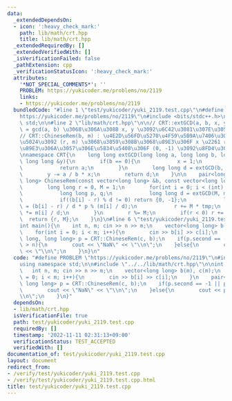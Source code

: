 ```yaml
---
data:
  _extendedDependsOn:
  - icon: ':heavy_check_mark:'
    path: lib/math/crt.hpp
    title: lib/math/crt.hpp
  _extendedRequiredBy: []
  _extendedVerifiedWith: []
  _isVerificationFailed: false
  _pathExtension: cpp
  _verificationStatusIcon: ':heavy_check_mark:'
  attributes:
    '*NOT_SPECIAL_COMMENTS*': ''
    PROBLEM: https://yukicoder.me/problems/no/2119
    links:
    - https://yukicoder.me/problems/no/2119
  bundledCode: "#line 1 \"test/yukicoder/yuki_2119.test.cpp\"\n#define PROBLEM \"\
    https://yukicoder.me/problems/no/2119\"\n#include <bits/stdc++.h>\nusing namespace\
    \ std;\n\n#line 2 \"lib/math/crt.hpp\"\n\n// CRT::extGCD(a, b, x, y) : ax + by\
    \ = gcd(a, b) \u3068\u306A\u308B x, y \u3092\u6C42\u3081\u307E\u3059 : O(log a)\n\
    // CRT::ChineseRem(b, m) : \u4E2D\u56FD\u5270\u4F59\u5B9A\u7406\u3001\u8FD4\u308A\
    \u5024\u3092 (r, m) \u3068\u3059\u308B\u3068\u89E3\u306F x \u2261 r (mod. m)\u3001\
    \u89E3\u306A\u3057\u306E\u5834\u5408\u306F (0, -1) \u3092\u8FD4\u3057\u307E\u3059\
    \nnamespace CRT{\n    long long extGCD(long long a, long long b, long long &x,\
    \ long long &y){\n        if(b == 0){\n            x = 1;\n            y = 0;\n\
    \            return a;\n        }\n        long long d = extGCD(b, a % b, y, x);\n\
    \        y -= a / b * x;\n        return d;\n    }\n\n    pair<long long, long\
    \ long> ChineseRem(const vector<long long> &b, const vector<long long> &m) {\n\
    \        long long r = 0, M = 1;\n        for(int i = 0; i < (int) b.size(); i++){\n\
    \            long long p, q;\n            long long d = extGCD(M, m[i], p, q);\n\
    \            if((b[i] - r) % d != 0) return {0, -1};\n            long long tmp\
    \ = (b[i] - r) / d * p % (m[i] / d);\n            r += M * tmp;\n            M\
    \ *= m[i] / d;\n        }\n        r %= M;\n        if(r < 0) r += M;\n      \
    \  return {r, M};\n    }\n}\n#line 6 \"test/yukicoder/yuki_2119.test.cpp\"\n\n\
    int main(){\n    int n, m; cin >> n >> m;\n    vector<long long> b(m), c(m);\n\
    \    for(int i = 0; i < m; i++){\n        cin >> b[i] >> c[i];\n    }\n    pair<long\
    \ long, long long> p = CRT::ChineseRem(c, b);\n    if(p.second == -1 || p.first\
    \ > n){\n        cout << \"NaN\" << \"\\n\";\n    }else{\n        cout << p.first\
    \ << \"\\n\";\n    }\n}\n"
  code: "#define PROBLEM \"https://yukicoder.me/problems/no/2119\"\n#include <bits/stdc++.h>\n\
    using namespace std;\n\n#include \"../../lib/math/crt.hpp\"\n\nint main(){\n \
    \   int n, m; cin >> n >> m;\n    vector<long long> b(m), c(m);\n    for(int i\
    \ = 0; i < m; i++){\n        cin >> b[i] >> c[i];\n    }\n    pair<long long,\
    \ long long> p = CRT::ChineseRem(c, b);\n    if(p.second == -1 || p.first > n){\n\
    \        cout << \"NaN\" << \"\\n\";\n    }else{\n        cout << p.first << \"\
    \\n\";\n    }\n}"
  dependsOn:
  - lib/math/crt.hpp
  isVerificationFile: true
  path: test/yukicoder/yuki_2119.test.cpp
  requiredBy: []
  timestamp: '2022-11-11 02:31:13+09:00'
  verificationStatus: TEST_ACCEPTED
  verifiedWith: []
documentation_of: test/yukicoder/yuki_2119.test.cpp
layout: document
redirect_from:
- /verify/test/yukicoder/yuki_2119.test.cpp
- /verify/test/yukicoder/yuki_2119.test.cpp.html
title: test/yukicoder/yuki_2119.test.cpp
---
```

